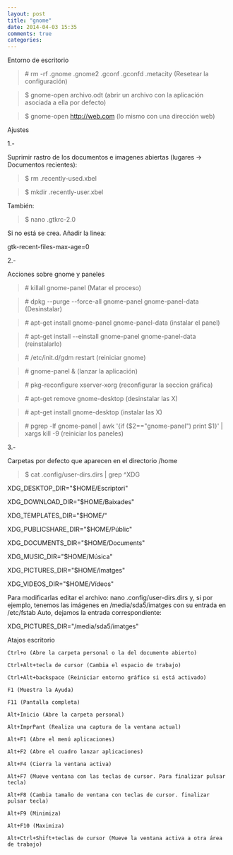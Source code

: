 ```yaml
---
layout: post
title: "gnome"
date: 2014-04-03 15:35
comments: true
categories: 
---
```

Entorno de escritorio

>\# rm -rf .gnome .gnome2 .gconf .gconfd .metacity (Resetear la configuración)

>$ gnome-open archivo.odt   (abrir un archivo con la aplicación asociada a ella por defecto)

>$ gnome-open http://web.com   (lo mismo con una dirección web)

Ajustes

1.-

Suprimir rastro de los documentos e imagenes abiertas (lugares -> Documentos recientes): 

>$ rm .recently-used.xbel 

>$ mkdir .recently-user.xbel

También:

>$ nano .gtkrc-2.0

Si no está se crea. Añadir la linea:

gtk-recent-files-max-age=0

2.-

Acciones sobre gnome y paneles 

>\# killall gnome-panel (Matar el proceso) 

>\# dpkg --purge --force-all gnome-panel gnome-panel-data (Desinstalar) 

>\# apt-get install gnome-panel gnome-panel-data (instalar el panel) 

>\# apt-get install --einstall gnome-panel gnome-panel-data (reinstalarlo) 

>\# /etc/init.d/gdm restart (reiniciar gnome) 

>\# gnome-panel & (lanzar la aplicación) 

>\# pkg-reconfigure xserver-xorg (reconfigurar la seccion gráfica) 

>\# apt-get remove gnome-desktop (desinstalar las X) 

>\# apt-get install gnome-desktop (instalar las X)

>\# pgrep -lf gnome-panel | awk '{if ($2=="gnome-panel") print $1}' | xargs kill -9 (reiniciar los paneles)

3.-

Carpetas por defecto que aparecen en el directorio /home

>$ cat .config/user-dirs.dirs | grep ^XDG

XDG_DESKTOP_DIR="$HOME/Escriptori" 

XDG_DOWNLOAD_DIR="$HOME/Baixades" 

XDG_TEMPLATES_DIR="$HOME/" 

XDG_PUBLICSHARE_DIR="$HOME/Públic" 

XDG_DOCUMENTS_DIR="$HOME/Documents" 

XDG_MUSIC_DIR="$HOME/Música" 

XDG_PICTURES_DIR="$HOME/Imatges" 

XDG_VIDEOS_DIR="$HOME/Vídeos" 

Para modificarlas editar el archivo:  nano .config/user-dirs.dirs y, si por ejemplo, tenemos las imágenes en /media/sda5/imatges con su entrada en /etc/fstab  Auto, dejamos la entrada correspondiente:

XDG_PICTURES_DIR="/media/sda5/imatges"

Atajos escritorio 

	Ctrl+o (Abre la carpeta personal o la del documento abierto)

	Ctrl+Alt+tecla de cursor (Cambia el espacio de trabajo) 

	Ctrl+Alt+backspace (Reiniciar entorno gráfico si está activado)

	F1 (Muestra la Ayuda)

	F11 (Pantalla completa)

	Alt+Inicio (Abre la carpeta personal)

	Alt+ImprPant (Realiza una captura de la ventana actual)

	Alt+F1 (Abre el menú aplicaciones)

	Alt+F2 (Abre el cuadro lanzar aplicaciones) 

	Alt+F4 (Cierra la ventana activa)

	Alt+F7 (Mueve ventana con las teclas de cursor. Para finalizar pulsar tecla) 

	Alt+F8 (Cambia tamaño de ventana con teclas de cursor. finalizar pulsar tecla) 

	Alt+F9 (Minimiza) 

	Alt+F10 (Maximiza)

	Alt+Ctrl+Shift+teclas de cursor (Mueve la ventana activa a otra área de trabajo)

